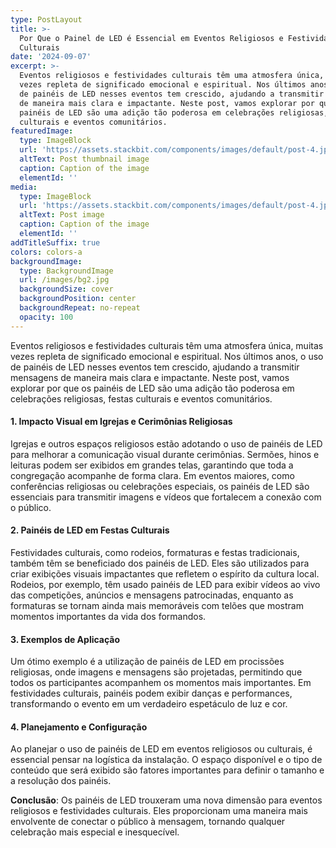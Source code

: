 ```yaml
---
type: PostLayout
title: >-
  Por Que o Painel de LED é Essencial em Eventos Religiosos e Festividades
  Culturais
date: '2024-09-07'
excerpt: >-
  Eventos religiosos e festividades culturais têm uma atmosfera única, muitas
  vezes repleta de significado emocional e espiritual. Nos últimos anos, o uso
  de painéis de LED nesses eventos tem crescido, ajudando a transmitir mensagens
  de maneira mais clara e impactante. Neste post, vamos explorar por que os
  painéis de LED são uma adição tão poderosa em celebrações religiosas, festas
  culturais e eventos comunitários.
featuredImage:
  type: ImageBlock
  url: 'https://assets.stackbit.com/components/images/default/post-4.jpeg'
  altText: Post thumbnail image
  caption: Caption of the image
  elementId: ''
media:
  type: ImageBlock
  url: 'https://assets.stackbit.com/components/images/default/post-4.jpeg'
  altText: Post image
  caption: Caption of the image
  elementId: ''
addTitleSuffix: true
colors: colors-a
backgroundImage:
  type: BackgroundImage
  url: /images/bg2.jpg
  backgroundSize: cover
  backgroundPosition: center
  backgroundRepeat: no-repeat
  opacity: 100
---
```

Eventos religiosos e festividades culturais têm uma atmosfera única, muitas vezes repleta de significado emocional e espiritual. Nos últimos anos, o uso de painéis de LED nesses eventos tem crescido, ajudando a transmitir mensagens de maneira mais clara e impactante. Neste post, vamos explorar por que os painéis de LED são uma adição tão poderosa em celebrações religiosas, festas culturais e eventos comunitários.

#### 1. Impacto Visual em Igrejas e Cerimônias Religiosas

Igrejas e outros espaços religiosos estão adotando o uso de painéis de LED para melhorar a comunicação visual durante cerimônias. Sermões, hinos e leituras podem ser exibidos em grandes telas, garantindo que toda a congregação acompanhe de forma clara. Em eventos maiores, como conferências religiosas ou celebrações especiais, os painéis de LED são essenciais para transmitir imagens e vídeos que fortalecem a conexão com o público.

#### 2. Painéis de LED em Festas Culturais

Festividades culturais, como rodeios, formaturas e festas tradicionais, também têm se beneficiado dos painéis de LED. Eles são utilizados para criar exibições visuais impactantes que refletem o espírito da cultura local. Rodeios, por exemplo, têm usado painéis de LED para exibir vídeos ao vivo das competições, anúncios e mensagens patrocinadas, enquanto as formaturas se tornam ainda mais memoráveis com telões que mostram momentos importantes da vida dos formandos.

#### 3. Exemplos de Aplicação

Um ótimo exemplo é a utilização de painéis de LED em procissões religiosas, onde imagens e mensagens são projetadas, permitindo que todos os participantes acompanhem os momentos mais importantes. Em festividades culturais, painéis podem exibir danças e performances, transformando o evento em um verdadeiro espetáculo de luz e cor.

#### 4. Planejamento e Configuração

Ao planejar o uso de painéis de LED em eventos religiosos ou culturais, é essencial pensar na logística da instalação. O espaço disponível e o tipo de conteúdo que será exibido são fatores importantes para definir o tamanho e a resolução dos painéis.

**Conclusão**: Os painéis de LED trouxeram uma nova dimensão para eventos religiosos e festividades culturais. Eles proporcionam uma maneira mais envolvente de conectar o público à mensagem, tornando qualquer celebração mais especial e inesquecível.
